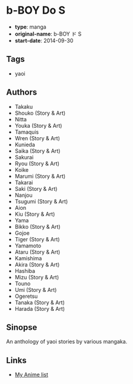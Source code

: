 # b-BOY Do S

-   **type**: manga
-   **original-name**: b-BOY ド S
-   **start-date**: 2014-09-30

## Tags

-   yaoi

## Authors

-   Takaku
-   Shouko (Story & Art)
-   Nitta
-   Youka (Story & Art)
-   Tamaquis
-   Wren (Story & Art)
-   Kunieda
-   Saika (Story & Art)
-   Sakurai
-   Ryou (Story & Art)
-   Koike
-   Marumi (Story & Art)
-   Takarai
-   Saki (Story & Art)
-   Nanjou
-   Tsugumi (Story & Art)
-   Aion
-   Kiu (Story & Art)
-   Yama
-   Bikko (Story & Art)
-   Gojoe
-   Tiger (Story & Art)
-   Yamamoto
-   Ataru (Story & Art)
-   Kamishima
-   Akira (Story & Art)
-   Hashiba
-   Mizu (Story & Art)
-   Touno
-   Umi (Story & Art)
-   Ogeretsu
-   Tanaka (Story & Art)
-   Harada (Story & Art)

## Sinopse

An anthology of yaoi stories by various mangaka.

## Links

-   [My Anime list](https://myanimelist.net/manga/96847/b-BOY_Do_S)
